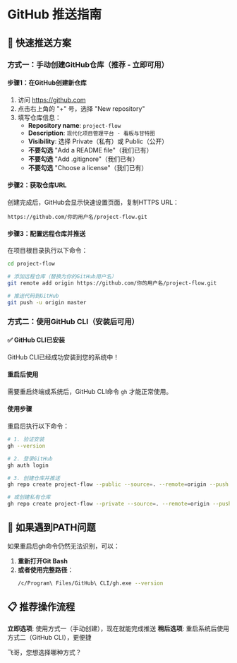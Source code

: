 # GitHub 推送指南

## 🚀 快速推送方案

### 方式一：手动创建GitHub仓库（推荐 - 立即可用）

#### 步骤1：在GitHub创建新仓库
1. 访问 https://github.com
2. 点击右上角的 "+" 号，选择 "New repository"
3. 填写仓库信息：
   - **Repository name**: `project-flow`
   - **Description**: `现代化项目管理平台 - 看板与甘特图`
   - **Visibility**: 选择 Private（私有）或 Public（公开）
   - **不要勾选** "Add a README file"（我们已有）
   - **不要勾选** "Add .gitignore"（我们已有）
   - **不要勾选** "Choose a license"（我们已有）

#### 步骤2：获取仓库URL
创建完成后，GitHub会显示快速设置页面，复制HTTPS URL：
```
https://github.com/你的用户名/project-flow.git
```

#### 步骤3：配置远程仓库并推送
在项目根目录执行以下命令：

```bash
cd project-flow

# 添加远程仓库（替换为你的GitHub用户名）
git remote add origin https://github.com/你的用户名/project-flow.git

# 推送代码到GitHub
git push -u origin master
```

### 方式二：使用GitHub CLI（安装后可用）

#### ✅ GitHub CLI已安装
GitHub CLI已经成功安装到您的系统中！

#### 重启后使用
需要重启终端或系统后，GitHub CLI命令 `gh` 才能正常使用。

#### 使用步骤
重启后执行以下命令：

```bash
# 1. 验证安装
gh --version

# 2. 登录GitHub
gh auth login

# 3. 创建仓库并推送
gh repo create project-flow --public --source=. --remote=origin --push

# 或创建私有仓库
gh repo create project-flow --private --source=. --remote=origin --push
```

## 🔧 如果遇到PATH问题

如果重启后gh命令仍然无法识别，可以：

1. **重新打开Git Bash**
2. **或者使用完整路径**：
   ```bash
   /c/Program\ Files/GitHub\ CLI/gh.exe --version
   ```

## 📋 推荐操作流程

**立即选项**: 使用方式一（手动创建），现在就能完成推送
**稍后选项**: 重启系统后使用方式二（GitHub CLI），更便捷

飞哥，您想选择哪种方式？